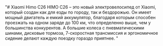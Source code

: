 "# Xiaomi Himo C26
HIMO C26 – это новый электровелосипед от Xiaomi, который создан как для езды по городу, так и бездорожью. Он имеет мощный двигатель и емкий аккумулятор, благодаря которым способен проезжать на одном заряде до 100 км, что определенно выше, чем у большинства конкурентов. А большие колеса с пневматическими шинами, дисковые тормоза, 7-скоростная трансмиссия и эргономичное сидение делают каждую поездку гораздо приятнее. "